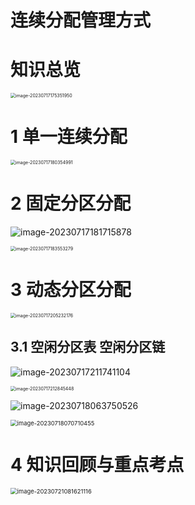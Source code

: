 # 连续分配管理方式



# 知识总览

<img src="https://cvp.oss-cn-shanghai.aliyuncs.com/picgo/202307171753050.png" alt="image-20230717175351950" style="zoom:50%;" />

# 1 单一连续分配

<img src="https://cvp.oss-cn-shanghai.aliyuncs.com/picgo/202307171803113.png" alt="image-20230717180354991" style="zoom:50%;" />

# 2 固定分区分配

![image-20230717181715878](https://cvp.oss-cn-shanghai.aliyuncs.com/picgo/202307171817056.png)

<img src="https://cvp.oss-cn-shanghai.aliyuncs.com/picgo/202307171835442.png" alt="image-20230717183553279" style="zoom:50%;" />

# 3 动态分区分配

<img src="https://cvp.oss-cn-shanghai.aliyuncs.com/picgo/202307172052302.png" alt="image-20230717205232176" style="zoom:50%;" />

## 3.1 空闲分区表 空闲分区链

![image-20230717211741104](https://cvp.oss-cn-shanghai.aliyuncs.com/picgo/202307172117250.png)

<img src="https://cvp.oss-cn-shanghai.aliyuncs.com/picgo/202307172128582.png" alt="image-20230717212845448" style="zoom:50%;" />

![image-20230718063750526](https://cvp.oss-cn-shanghai.aliyuncs.com/picgo/202307180637782.png)

<img src="https://cvp.oss-cn-shanghai.aliyuncs.com/picgo/202307180707639.png" alt="image-20230718070710455" style="zoom: 67%;" />



# 4 知识回顾与重点考点

<img src="https://cvp.oss-cn-shanghai.aliyuncs.com/picgo/202307210816204.png" alt="image-20230721081621116" style="zoom:67%;" />
